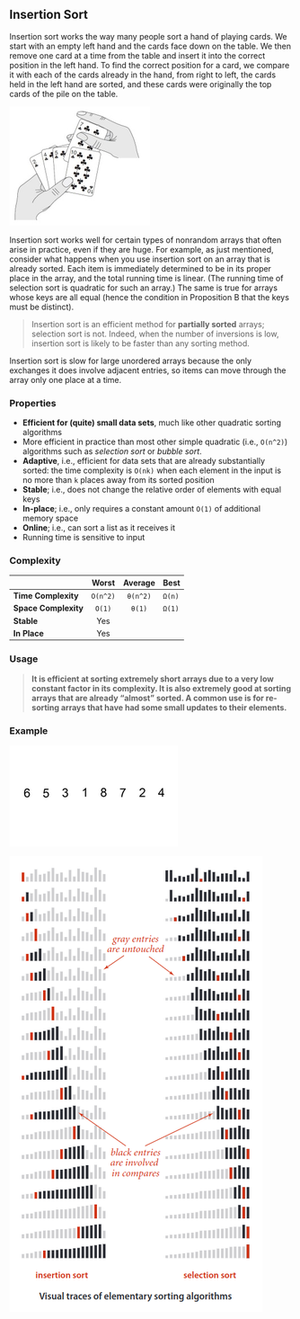 ## Insertion Sort
Insertion sort works the way many people sort a hand of playing cards. We start with an empty left hand and the cards face down on the table. We then remove one card at a time from the table and insert it into the correct position in the left hand. To find the correct position for a card, we compare it with each of the cards already in the hand, from right to left, the cards held in the left hand are sorted, and these cards were originally the top cards of the pile on the table.

![cards](./images/cards.jpg)

Insertion  sort  works  well  for  certain  types  of  nonrandom  arrays  that  often  arise  in practice, even if they are huge. For example, as just mentioned, consider what happens when you use insertion sort on an array that is already sorted. Each item is immediately determined to be in its proper place in the array, and the total running time is linear. (The running time of selection sort is quadratic for such an array.) The same is true for arrays whose keys are all equal (hence the condition in Proposition B that the keys must be distinct).

> Insertion sort is an efficient method for __partially sorted__ arrays; selection sort is not. Indeed, when the  number  of  inversions  is  low,  insertion  sort  is  likely  to  be  faster  than  any  sorting method.

Insertion  sort  is  slow  for  large  unordered  arrays  because  the  only  exchanges  it  does  involve  adjacent  entries,  so  items can move through the array only one place at a time.

### Properties
* __Efficient for (quite) small data sets__, much like other quadratic sorting algorithms
* More efficient in practice than most other simple quadratic (i.e., `O(n^2)`) algorithms such as _selection sort_ or _bubble sort_.
* __Adaptive__, i.e., efficient for data sets that are already substantially sorted: the time complexity is `O(nk)` when each element in the input is no more than `k` places away from its sorted position
* __Stable__; i.e., does not change the relative order of elements with equal keys
* __In-place__; i.e., only requires a constant amount `O(1)` of additional memory space
* __Online__; i.e., can sort a list as it receives it
* Running time is sensitive to input


### Complexity
|  | Worst | Average | Best |
|:--|:-:|:-:|---|
| __Time Complexity__ | `O(n^2)` | `θ(n^2)` | `Ω(n)` |
| __Space Complexity__ | `O(1)` | `θ(1)` | `Ω(1)` |
| __Stable__ | Yes |
| __In Place__ | Yes |

### Usage
> __It is efficient at sorting extremely short arrays due to a very low constant factor in its complexity. It is also extremely good at sorting arrays that are already “almost” sorted. A common use is for re-sorting arrays that have had some small updates to their elements.__

### Example
![insertion-sort](./images/insertion-sort.gif)

![insertion-sort-visual-trace](./images/insertion-sort-visual-trace.png)
